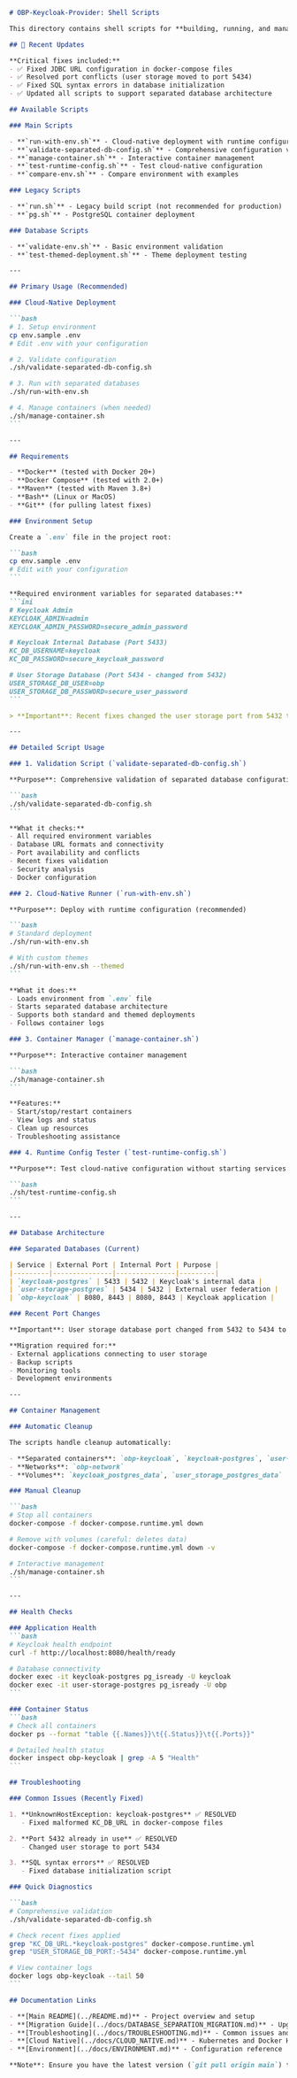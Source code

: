 ````markdown
# OBP-Keycloak-Provider: Shell Scripts

This directory contains shell scripts for **building, running, and managing** the `obp-keycloak-provider` with support for separated database architecture and recent critical fixes.

## 🔧 Recent Updates

**Critical fixes included:**
- ✅ Fixed JDBC URL configuration in docker-compose files
- ✅ Resolved port conflicts (user storage moved to port 5434)
- ✅ Fixed SQL syntax errors in database initialization
- ✅ Updated all scripts to support separated database architecture

## Available Scripts

### Main Scripts

- **`run-with-env.sh`** - Cloud-native deployment with runtime configuration
- **`validate-separated-db-config.sh`** - Comprehensive configuration validation  
- **`manage-container.sh`** - Interactive container management
- **`test-runtime-config.sh`** - Test cloud-native configuration
- **`compare-env.sh`** - Compare environment with examples

### Legacy Scripts

- **`run.sh`** - Legacy build script (not recommended for production)
- **`pg.sh`** - PostgreSQL container deployment

### Database Scripts

- **`validate-env.sh`** - Basic environment validation
- **`test-themed-deployment.sh`** - Theme deployment testing

---

## Primary Usage (Recommended)

### Cloud-Native Deployment

```bash
# 1. Setup environment
cp env.sample .env
# Edit .env with your configuration

# 2. Validate configuration
./sh/validate-separated-db-config.sh

# 3. Run with separated databases
./sh/run-with-env.sh

# 4. Manage containers (when needed)
./sh/manage-container.sh
```

---

## Requirements

- **Docker** (tested with Docker 20+)
- **Docker Compose** (tested with 2.0+)
- **Maven** (tested with Maven 3.8+)
- **Bash** (Linux or MacOS)
- **Git** (for pulling latest fixes)

### Environment Setup

Create a `.env` file in the project root:

```bash
cp env.sample .env
# Edit with your configuration
```

**Required environment variables for separated databases:**
```ini
# Keycloak Admin
KEYCLOAK_ADMIN=admin
KEYCLOAK_ADMIN_PASSWORD=secure_admin_password

# Keycloak Internal Database (Port 5433)
KC_DB_USERNAME=keycloak
KC_DB_PASSWORD=secure_keycloak_password

# User Storage Database (Port 5434 - changed from 5432)
USER_STORAGE_DB_USER=obp
USER_STORAGE_DB_PASSWORD=secure_user_password
```

> **Important**: Recent fixes changed the user storage port from 5432 to 5434 to avoid conflicts.

---

## Detailed Script Usage

### 1. Validation Script (`validate-separated-db-config.sh`)

**Purpose**: Comprehensive validation of separated database configuration

```bash
./sh/validate-separated-db-config.sh
```

**What it checks:**
- All required environment variables
- Database URL formats and connectivity
- Port availability and conflicts
- Recent fixes validation
- Security analysis
- Docker configuration

### 2. Cloud-Native Runner (`run-with-env.sh`)

**Purpose**: Deploy with runtime configuration (recommended)

```bash
# Standard deployment
./sh/run-with-env.sh

# With custom themes
./sh/run-with-env.sh --themed
```

**What it does:**
- Loads environment from `.env` file
- Starts separated database architecture
- Supports both standard and themed deployments
- Follows container logs

### 3. Container Manager (`manage-container.sh`)

**Purpose**: Interactive container management

```bash
./sh/manage-container.sh
```

**Features:**
- Start/stop/restart containers
- View logs and status
- Clean up resources
- Troubleshooting assistance

### 4. Runtime Config Tester (`test-runtime-config.sh`)

**Purpose**: Test cloud-native configuration without starting services

```bash
./sh/test-runtime-config.sh
```

---

## Database Architecture

### Separated Databases (Current)

| Service | External Port | Internal Port | Purpose |
|---------|---------------|---------------|---------|
| `keycloak-postgres` | 5433 | 5432 | Keycloak's internal data |
| `user-storage-postgres` | 5434 | 5432 | External user federation |
| `obp-keycloak` | 8080, 8443 | 8080, 8443 | Keycloak application |

### Recent Port Changes

**Important**: User storage database port changed from 5432 to 5434 to avoid conflicts with system PostgreSQL.

**Migration required for:**
- External applications connecting to user storage
- Backup scripts
- Monitoring tools
- Development environments

---

## Container Management

### Automatic Cleanup

The scripts handle cleanup automatically:

- **Separated containers**: `obp-keycloak`, `keycloak-postgres`, `user-storage-postgres`
- **Networks**: `obp-network` 
- **Volumes**: `keycloak_postgres_data`, `user_storage_postgres_data`

### Manual Cleanup

```bash
# Stop all containers
docker-compose -f docker-compose.runtime.yml down

# Remove with volumes (careful: deletes data)
docker-compose -f docker-compose.runtime.yml down -v

# Interactive management
./sh/manage-container.sh
```

---

## Health Checks

### Application Health
```bash
# Keycloak health endpoint
curl -f http://localhost:8080/health/ready

# Database connectivity
docker exec -it keycloak-postgres pg_isready -U keycloak
docker exec -it user-storage-postgres pg_isready -U obp
```

### Container Status
```bash
# Check all containers
docker ps --format "table {{.Names}}\t{{.Status}}\t{{.Ports}}"

# Detailed health status
docker inspect obp-keycloak | grep -A 5 "Health"
```

## Troubleshooting

### Common Issues (Recently Fixed)

1. **UnknownHostException: keycloak-postgres** ✅ RESOLVED
   - Fixed malformed KC_DB_URL in docker-compose files

2. **Port 5432 already in use** ✅ RESOLVED  
   - Changed user storage to port 5434

3. **SQL syntax errors** ✅ RESOLVED
   - Fixed database initialization script

### Quick Diagnostics

```bash
# Comprehensive validation
./sh/validate-separated-db-config.sh

# Check recent fixes applied
grep "KC_DB_URL.*keycloak-postgres" docker-compose.runtime.yml
grep "USER_STORAGE_DB_PORT:-5434" docker-compose.runtime.yml

# View container logs
docker logs obp-keycloak --tail 50
```

## Documentation Links

- **[Main README](../README.md)** - Project overview and setup
- **[Migration Guide](../docs/DATABASE_SEPARATION_MIGRATION.md)** - Upgrading to separated databases
- **[Troubleshooting](../docs/TROUBLESHOOTING.md)** - Common issues and recent fixes
- **[Cloud Native](../docs/CLOUD_NATIVE.md)** - Kubernetes and Docker Hub deployment
- **[Environment](../docs/ENVIRONMENT.md)** - Configuration reference

**Note**: Ensure you have the latest version (`git pull origin main`) to benefit from recent critical fixes.